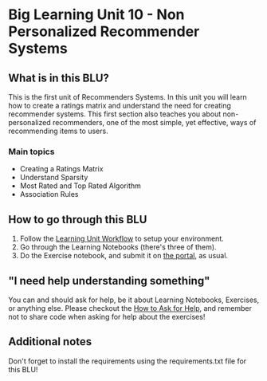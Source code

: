 # Big Learning Unit 10 -  Non Personalized Recommender Systems

## What is in this BLU?

This is the first unit of Recommenders Systems. In this unit you will learn how to create a ratings matrix and understand the need for creating recommender systems. This first section also teaches you about non-personalized recommenders, one of the most simple, yet effective, ways of recommending items to users.

### Main topics

- Creating a Ratings Matrix
- Understand Sparsity
- Most Rated and Top Rated Algorithm
- Association Rules

## How to go through this BLU

1. Follow the [Learning Unit Workflow](https://github.com/LDSSA/batch4-students#learning-unit-workflow) to setup your environment.
2. Go through the Learning Notebooks (there's three of them).
3. Do the Exercise notebook, and submit it on [the portal](https://portal.lisbondatascience.org), as usual.

## "I need help understanding something"

You can and should ask for help, be it about Learning Notebooks, Exercises, or anything else. Please checkout the [How to Ask for Help](https://github.com/LDSSA/wiki/wiki/How-to-ask-for-and-give-help), and remember not to share code when asking for help about the exercises!

## Additional notes

Don't forget to install the requirements using the requirements.txt file for this BLU!
